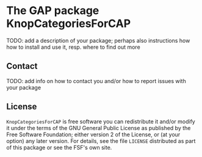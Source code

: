 # The GAP package KnopCategoriesForCAP

TODO: add a description of your package; perhaps also instructions how how to
install and use it, resp. where to find out more


## Contact

TODO: add info on how to contact you and/or how to report issues with your
package

## License

`KnopCategoriesForCAP` is free software you can redistribute it and/or modify it
under the terms of the GNU General Public License as published by the Free
Software Foundation; either version 2 of the License, or (at your option) any
later version. For details, see the file `LICENSE` distributed as part of
this package or see the FSF's own site.